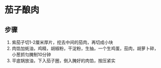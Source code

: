 # 茄子酿肉

## 步骤
1. 紫茄子切1-2厘米厚片，挖去中间的茄肉，再切成小块
2. 肉馅加蚝油，鸡精，胡椒粉，干淀粉，生抽，一个生鸡蛋，茄肉，胡萝卜碎，小葱抓匀腌制10分钟
3. 平底锅放油，下入茄子圈，倒入腌好的肉馅，按压紧实